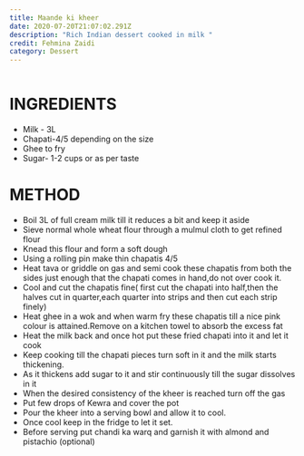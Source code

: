 ```yaml
---
title: Maande ki kheer
date: 2020-07-20T21:07:02.291Z
description: "Rich Indian dessert cooked in milk "
credit: Fehmina Zaidi
category: Dessert
---
```

![]()

# INGREDIENTS

- Milk - 3L 
- Chapati-4/5 depending on the size
- Ghee to fry
- Sugar- 1-2 cups or as per taste

# METHOD

* Boil 3L of full cream milk till it reduces a bit and keep it aside
* Sieve normal whole wheat flour through a mulmul cloth to get refined flour
* Knead this flour and form a soft dough
* Using a rolling pin make thin chapatis 4/5 
* Heat tava or griddle on gas and semi cook these chapatis from both the sides just enough that the chapati comes in hand,do not over cook it.
* Cool and cut the chapatis fine( first cut the chapati into half,then the halves cut in quarter,each quarter into strips and then cut each strip finely) 
* Heat ghee in a wok and when warm fry these chapatis till a nice pink colour is attained.Remove on a kitchen towel to absorb the excess fat
* Heat the milk back and once hot put these fried chapati into it and let it cook
* Keep cooking till the chapati pieces turn soft in it and the milk starts thickening.
* As it thickens add sugar to it and stir continuously till the sugar dissolves in it
* When the desired consistency of the kheer is reached turn off the gas
* Put few drops of Kewra and cover the pot 
* Pour the kheer into a serving bowl and allow it to cool.
* Once cool keep in the fridge to let it set.
* Before serving put chandi ka warq and garnish it with almond and pistachio (optional)